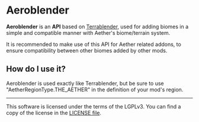 # Aeroblender

**Aeroblender** is an **API** based on [Terrablender](https://github.com/Glitchfiend/TerraBlender), used for adding biomes in a simple and compatible manner with Aether's biome/terrain system.

It is recommended to make use of this API for Aether related addons, to ensure compatibility between other biomes added by other mods.

## How do I use it?

Aeroblender is used exactly like Terrablender, but be sure to use "AetherRegionType.THE_AETHER" in the definition of your mod's region.

-----------------

This software is licensed under the terms of the LGPLv3. You can find a copy of the license in the [LICENSE file](LICENSE).

